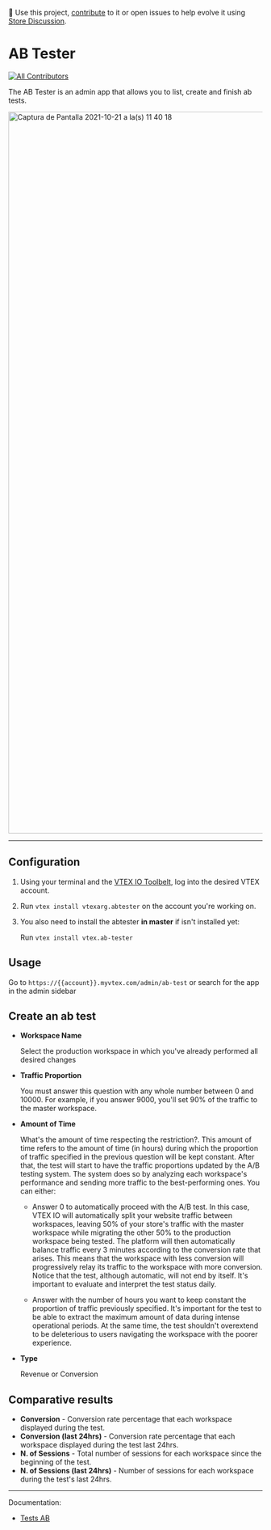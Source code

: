 📢 Use this project, [contribute](https://github.com/{OrganizationName}/{AppName}) to it or open issues to help evolve it using [Store Discussion](https://github.com/vtex-apps/store-discussion).

# AB Tester

<!-- DOCS-IGNORE:start -->
<!-- ALL-CONTRIBUTORS-BADGE:START - Do not remove or modify this section -->
[![All Contributors](https://img.shields.io/badge/all_contributors-0-orange.svg?style=flat-square)](#contributors-)
<!-- ALL-CONTRIBUTORS-BADGE:END -->
<!-- DOCS-IGNORE:end -->

The AB Tester is an admin app that allows you to list, create and finish ab tests.

<img width="1428" alt="Captura de Pantalla 2021-10-21 a la(s) 11 40 18" src="https://user-images.githubusercontent.com/36748003/138300964-63bc3545-efd7-435c-acd6-3e3e3a35b285.png">

---- 
## Configuration 

1. Using your terminal and the [VTEX IO Toolbelt](https://vtex.io/docs/recipes/development/vtex-io-cli-installment-and-command-reference), log into the desired VTEX account.
2. Run `vtex install vtexarg.abtester` on the account you're working on.
3. You also need to install the abtester **in master** if isn't installed yet:
  
    Run `vtex install vtex.ab-tester`

## Usage

Go to `https://{{account}}.myvtex.com/admin/ab-test` or search for the app in the admin sidebar

## Create an ab test
 * **Workspace Name**
    
    Select the production workspace in which you've already performed all desired changes

* **Traffic Proportion**
    
    You must answer this question with any whole number between 0 and 10000. For example, if you answer 9000, you'll set 90% of the traffic to the master workspace.

* **Amount of Time**
    
    What's the amount of time respecting the restriction?.
    This amount of time refers to the amount of time (in hours) during which the proportion of traffic specified in the previous question will be kept constant. After that, the test will start to have the traffic proportions updated by the A/B testing system. The system does so by analyzing each workspace's performance and sending more traffic to the best-performing ones. You can either:

    * Answer 0 to automatically proceed with the A/B test. In this case, VTEX IO will automatically split your website traffic between workspaces, leaving 50% of your store's traffic with the master workspace while migrating the other 50% to the production workspace being tested. The platform will then automatically balance traffic every 3 minutes according to the conversion rate that arises. This means that the workspace with less conversion will progressively relay its traffic to the workspace with more conversion. Notice that the test, although automatic, will not end by itself. It's important to evaluate and interpret the test status daily.

    * Answer with the number of hours you want to keep constant the proportion of traffic previously specified. It's important for the test to be able to extract the maximum amount of data during intense operational periods. At the same time, the test shouldn't overextend to be deleterious to users navigating the workspace with the poorer experience.

* **Type**
    
  Revenue or Conversion

## Comparative results
* **Conversion** - Conversion rate percentage that each workspace displayed during the test.
* **Conversion (last 24hrs)** - Conversion rate percentage that each workspace displayed during the test last 24hrs.
* **N. of Sessions** - Total number of sessions for each workspace since the beginning of the test.
* **N. of Sessions (last 24hrs)** - Number of sessions for each workspace during the test's last 24hrs.


---- 

Documentation: 
- [Tests AB](https://developers.vtex.com/vtex-developer-docs/docs/vtex-io-documentation-running-native-ab-testing)

